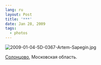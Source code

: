 ```yaml
---
lang: ru
layout: Post
title: '***'
date: Jan 28, 2009
tags:
  - photos
---
```


![2009-01-04-5D-0367-Artem-Sapegin.jpg](photo://662)

[Солонцово](http://morning.photos/albums/solontsovo/ "Фотографии из Солонцово"), Московская область.
